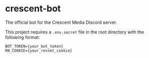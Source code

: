 # crescent-bot
The official bot for the Crescent Media Discord server.

This project requires a `.env.secret` file in the root directory with the following format:
```
BOT_TOKEN={your_bot_token}
RN_COOKIE={your_recnet_cookie}
```